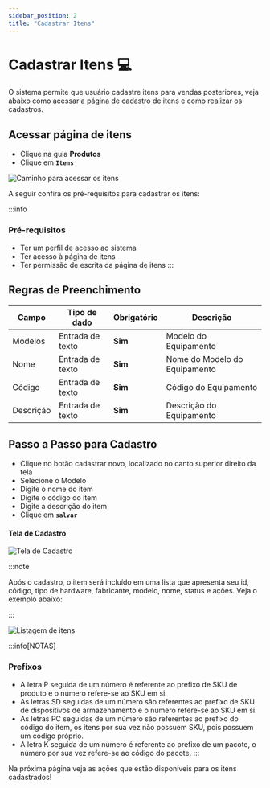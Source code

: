 ```yaml
---
sidebar_position: 2
title: "Cadastrar Itens"
---
```


# Cadastrar Itens :computer:

O sistema permite que usuário cadastre itens para vendas posteriores, veja abaixo como acessar a página de cadastro de itens e como realizar os cadastros.

## Acessar página de itens

- Clique na guia **Produtos**
- Clique em **`Itens`**

![Caminho para acessar os itens](/img/images/caminho_itens.png)

A seguir confira os pré-requisitos para cadastrar os itens:

:::info

### Pré-requisitos

- Ter um perfil de acesso ao sistema
- Ter acesso à página de itens
- Ter permissão de escrita da página de itens
  :::

## Regras de Preenchimento

| Campo     | Tipo de dado     | Obrigatório | Descrição                     |
| --------- | ---------------- | ----------- | ----------------------------- |
| Modelos   | Entrada de texto | **Sim**     | Modelo do Equipamento         |
| Nome      | Entrada de texto | **Sim**     | Nome do Modelo do Equipamento |
| Código    | Entrada de texto | **Sim**     | Código do Equipamento         |
| Descrição | Entrada de texto | **Sim**     | Descrição do Equipamento      |

## Passo a Passo para Cadastro

- Clique no botão cadastrar novo, localizado no canto superior direito da tela
- Selecione o Modelo
- Digite o nome do item
- Digite o código do item
- Digite a descrição do item
- Clique em **`salvar`**

#### Tela de Cadastro

![Tela de Cadastro](/img/images/cadastro_item.png)

:::note

Após o cadastro, o item será incluído em uma lista que apresenta seu id, código, tipo de hardware, fabricante, modelo, nome, status e ações. Veja o exemplo abaixo:

:::

![Listagem de itens](/img/images/lista_itens.png)

:::info[NOTAS]

### Prefixos

- A letra P seguida de um número é referente ao prefixo de SKU de produto e o número refere-se ao SKU em si.
- As letras SD seguidas de um número são referentes ao prefixo de SKU de dispositivos de armazenamento e o número refere-se ao SKU em si.
- As letras PC seguidas de um número são referentes ao prefixo do código do item, os itens por sua vez não possuem SKU, pois possuem um código próprio.
- A letra K seguida de um número é referente ao prefixo de um pacote, o número por sua vez refere-se ao código do pacote.
  :::

Na próxima página veja as ações que estão disponíveis para os itens cadastrados!
